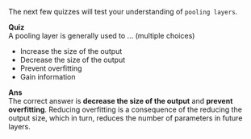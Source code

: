 The next few quizzes will test your understanding of `pooling layers`.

**Quiz**  
A pooling layer is generally used to ... (multiple choices)
- Increase the size of the output
- Decrease the size of the output
- Prevent overfitting
- Gain information


**Ans**  
The correct answer is **decrease the size of the output** and **prevent overfitting**. Reducing overfitting is a consequence of the reducing the output size, which in turn, reduces the number of parameters in future layers.


